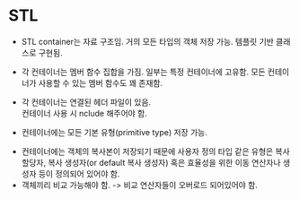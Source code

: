 #  STL
- STL container는 자료 구조임.
 거의 모든 타입의 객체 저장 가능.
 템플릿 기반 클래스로 구현됨.
 
- 각 컨테이너는 멤버 함수 집합을 가짐.
 일부는 특정 컨테이너에 고유함.
 모든 컨테이너가 사용할 수 있는 멤버 함수도 꽤 존재함.
 
- 각 컨테이너는 연결된 헤더 파일이 있음.  
 컨테이너 사용 시 nclude 해주어야 함.
 
 - 컨테이너에는 모든 기본 유형(primitive type) 저장 가능.
  + 컨테이너에는 객체의 복사본이 저장되기 때문에 사용자 정의 타입 같은 유형은 복사 할당자, 복사 생성자(or default 복사 생성자) 혹은 효율성을 위한 이동 연산자나 생성자 등이 정의되어 있어야 함.
  + 객체끼리 비교 가능해야 함. -> 비교 연산자들이 오버로드 되어있어야 함.
  
